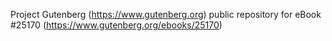 Project Gutenberg (https://www.gutenberg.org) public repository for eBook #25170 (https://www.gutenberg.org/ebooks/25170)
